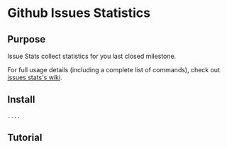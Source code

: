 # Github Issues Statistics

## Purpose

Issue Stats collect statistics for you last closed milestone.

For full usage details (including a complete list of commands), check out
[issues stats's wiki](https://github.com/lidios/issues_stats/wiki).

## Install

    ....

## Tutorial

    
